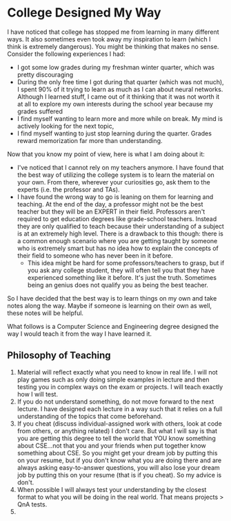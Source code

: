 # College Designed My Way
I have noticed that college has stopped me from learning in many different ways. It also sometimes even took away my inspiration to learn (which I think is extremely dangerous).
You might be thinking that makes no sense. Consider the following experiences I had:
- I got some low grades during my freshman winter quarter, which was pretty discouraging
- During the only free time I got during that quarter (which was not much), I spent 90% of it trying to learn as much as I can about neural networks. Although I learned stuff, I came
  out of it thinking that it was not worth it at all to explore my own interests during the school year because my grades suffered
- I find myself wanting to learn more and more while on break. My mind is actively looking for the next topic,
- I find myself wanting to just stop learning during the quarter. Grades reward memorization far more than understanding.

Now that you know my point of view, here is what I am doing about it:
- I've noticed that I cannot rely on my teachers anymore. I have found that the best way of utilizing the college system is to learn the material on your own. From there, wherever your
  curiosities go, ask them to the experts (i.e. the professor and TAs).
- I have found the wrong way to go is leaning on them for learning and teaching. At the end of the day, a professor might not be the best teacher but they will be an EXPERT in their
  field. Professors aren't required to get education degrees like grade-school teachers. Instead they are only qualified to teach because their understanding of a subject is at an
  extremely high level. There is a drawback to this though: there is a common enough scenario where you are getting taught by someone who is extremely smart but has no idea how to explain
  the concepts of their field to someone who has never been in it before.
    - This idea might be hard for some professors/teachers to grasp, but if you ask any college student, they will often tell you that they have experienced something like it before.
      It's just the truth. Sometimes being an genius does not qualify you as being the best teacher.

So I have decided that the best way is to learn things on my own and take notes along the way. Maybe if someone is learning on their own as well, these notes will be helpful.

What follows is a Computer Science and Engineering degree designed the way I would teach it from the way I have learned it.

## Philosophy of Teaching
1) Material will reflect exactly what you need to know in real life. I will not play games such as only doing simple examples in lecture and then testing you in complex ways on the       exam or projects. I will teach exactly how I will test.
2) If you do not understand something, do not move forward to the next lecture. I have designed each lecture in a way such that it relies on a full understanding of the topics that       come beforehand.
3) If you cheat (discuss individual-assigned work with others, look at code from others, or anything related) I don't care. But what I will say is that you are getting this degree
   to tell the world that YOU know something about CSE...not that you and your friends when put together know something about CSE. So you might get your dream job by putting this on
   your resume, but if you don't know what you are doing there and are always asking easy-to-answer questions, you will also lose your dream job by putting this on your resume (that      is if you cheat). So my advice is don't.
4) When possible I will always test your understanding by the closest format to what you will be doing in the real world. That means projects > QnA tests.
5) 
